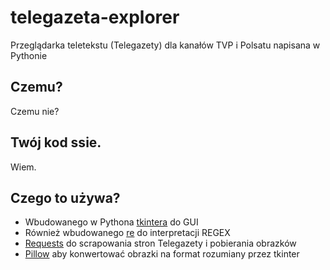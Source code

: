 # telegazeta-explorer
Przeglądarka teletekstu (Telegazety) dla kanałów TVP i Polsatu napisana w Pythonie

## Czemu? ##
Czemu nie?

## Twój kod ssie. ##
Wiem.

## Czego to używa? ##
* Wbudowanego w Pythona [tkintera](https://docs.python.org/3/library/tkinter.html) do GUI
* Również wbudowanego [re](https://docs.python.org/3/library/re.html) do interpretacji REGEX
* [Requests](https://requests.readthedocs.io/en/master/) do scrapowania stron Telegazety i pobierania obrazków
* [Pillow](https://pillow.readthedocs.io/en/stable/) aby konwertować obrazki na format rozumiany przez tkinter
